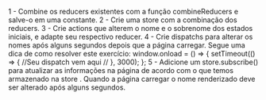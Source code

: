1 - Combine os reducers existentes com a função combineReducers e salve-o em uma constante.
2 - Crie uma store com a combinação dos reducers.
3 - Crie actions que alterem o nome e o sobrenome dos estados iniciais, e adapte seu respectivo reducer.
4 - Crie dispatchs para alterar os nomes após alguns segundos depois que a página carregar. Segue uma dica de como resolver este exercício:
window.onload = () => {
        setTimeout(() => {
          //Seu dispatch vem aqui //
        }, 3000);
      };
5 - Adicione um store.subscribe() para atualizar as informações na página de acordo com o que temos armazenado na store . Quando a página carregar o nome renderizado deve ser alterado após alguns segundos.
